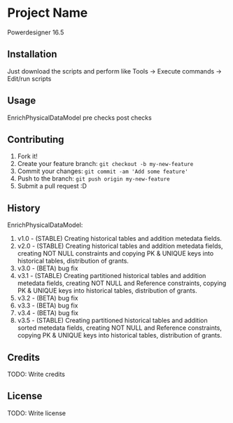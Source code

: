 # Project Name

Powerdesigner 16.5

## Installation

Just download the scripts and perform like Tools -> Execute commands -> Edit/run scripts

## Usage

EnrichPhysicalDataModel
pre checks
post checks

## Contributing

1. Fork it!
2. Create your feature branch: `git checkout -b my-new-feature`
3. Commit your changes: `git commit -am 'Add some feature'`
4. Push to the branch: `git push origin my-new-feature`
5. Submit a pull request :D

## History

EnrichPhysicalDataModel:
1. v1.0 - (STABLE) Creating historical tables and addition metedata fields.
2. v2.0 - (STABLE) Creating historical tables and addition metedata fields, creating NOT NULL constraints and 
          copying PK & UNIQUE keys into historical tables, distribution of grants.
3. v3.0 - (BETA) bug fix
4. v3.1 - (STABLE) Creating partitioned historical tables and addition metedata fields, creating NOT NULL and 
          Reference constraints, copying PK & UNIQUE keys into historical tables, distribution of grants.
5. v3.2 - (BETA) bug fix
6. v3.3 - (BETA) bug fix
7. v3.4 - (BETA) bug fix
8. v3.5 - (STABLE) Creating partitioned historical tables and addition sorted metedata fields, creating NOT NULL and 
          Reference constraints, copying PK & UNIQUE keys into historical tables, distribution of grants.

## Credits

TODO: Write credits

## License

TODO: Write license
